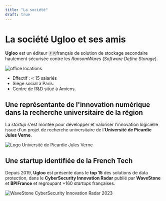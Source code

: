 ```yaml
---
title: "La société"
draft: true
---
```


# La société Ugloo et ses amis

**Ugloo** est un éditeur 🇫🇷français de solution de stockage secondaire hautement sécurisée contre les _RansomWares_ (_Software Define Storage_). 

<!-- TODO: réduire la taille de l'image -->
![office locations](images/offices.png)

* Effectif : < 15 salariés
* Siège social à Paris.  
* Centre de R&D situé à Amiens.

## Une représentante de l'innovation numérique dans la recherche universitaire de la région

La *startup* s'est montée pour développer et valoriser l'innovation logicielle issue d'un projet de recherche universitaire de l'**Université de Picardie Jules Verne**.

<!-- TODO: réduire la taille de l'image -->
<!-- TODO: centrer l'image -->
![Logo Université de Picardie Jules Verne](images/Universite_de_Picardie_logo.svg)

## Une startup identifiée de la French Tech

Depuis 2019, **Ugloo** est présente dans le **top 15** des solutions de data protection, dans le **CyberSecurity Innovation Radar** publié par **WaveStone** et **BPIFrance** et regroupant +160 _startups_ françaises.

![WaveStone CyberSecurity Innovation Radar 2023](images/wavestone-innovation-radar-2023.png)


